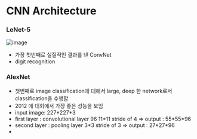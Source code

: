 # CNN Architecture

### LeNet-5
![image](https://user-images.githubusercontent.com/48700102/116843218-3f88f700-ac1a-11eb-87e0-7c9a05a3a941.png)

- 가장 첫번째로 실질적인 결과를 낸 ConvNet
- digit recognition



### AlexNet

- 첫번째로 image classification에 대해서 large, deep 한  network로서 classification을 수행함
- 2012 에 대회에서 가장 좋은 성능을 보임
- input image: 227\*227\*3
- first layer : convolutional layer 96 11\*11 stride of 4 => output : 55\*55\*96
- second layer : pooling layer 3\*3 stride of 3 => output : 27\*27\*96
- 

